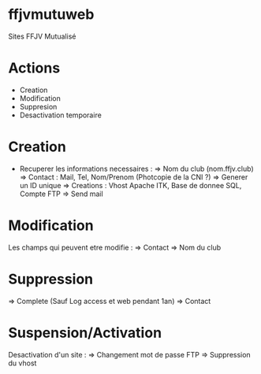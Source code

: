 # ffjvmutuweb
Sites FFJV Mutualisé

# Actions

* Creation
* Modification
* Suppresion
* Desactivation temporaire

# Creation

* Recuperer les informations necessaires : 
=> Nom du club (nom.ffjv.club)
=> Contact : Mail, Tel, Nom/Prenom (Photcopie de la CNI ?)
=> Generer un ID unique
=> Creations : Vhost Apache ITK, Base de donnee SQL, Compte FTP
=> Send mail

# Modification

Les champs qui peuvent etre modifie :
=> Contact
=> Nom du club

# Suppression 

=> Complete (Sauf Log access et web pendant 1an)
=> Contact

# Suspension/Activation

Desactivation d'un site :
=> Changement mot de passe FTP
=> Suppression du vhost
